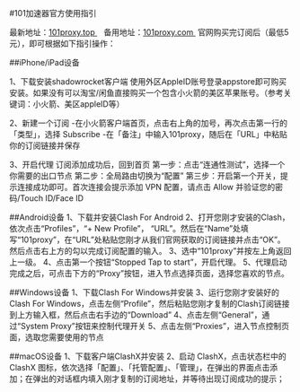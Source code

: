 #101加速器官方使用指引

最新地址：[101proxy.top ](https://101proxy.top)   备用地址：[101proxy.com ](https://101proxy.com) 
官网购买完订阅后（最低5元），即可根据如下指引操作：

##iPhone/iPad设备

1、下载安装shadowrocket客户端
使用外区AppleID账号登录appstore即可购买安装。如果没有可以淘宝/闲鱼直接购买一个包含小火箭的美区苹果账号。（参考关键词：小火箭、美区appleID等）

2、新建一个订阅
-在小火箭客户端首页，点击右上角的加号，再次点击第一行的「类型」，选择 Subscribe
-在「备注」中输入101proxy，随后在「URL」中粘贴你的订阅链接并保存

3、开启代理
订阅添加成功后，回到首页
第一步：点击“连通性测试”，选择一个你需要的出口节点
第二步：全局路由切换为“配置”
第三步：开启第一个开关，提示连接成功即可。首次连接会提示添加 VPN 配置，请点击 Allow 并验证您的密码/Touch ID/Face ID


##Android设备
1、下载并安装Clash For Android
2、打开您刚才安装的Clash，依次点击“Profiles”，“+ New Profile”， “URL”。然后在“Name”处填写“101proxy”，在“URL”处粘贴您刚才从我们官网获取的订阅链接并点击“OK”。然后点击右上方的勾以完成订阅配置的输入。
3、选中“101proxy”并按左上角返回上一级。
4、点击第一个按钮“Stopped Tap to start”，开启代理。
5、代理启动完成之后，可点击下方的“Proxy”按钮，进入节点选择页面，选择您喜欢的节点。


##Windows设备
1、下载Clash For Windows并安装
3、运行您刚才安装好的Clash For Windows，点击左侧“Profile”，然后粘贴您刚才复制的Clash订阅链接到上方输入框，然后点击右手边的“Download”
4、点击左侧“General”，通过“System Proxy”按钮来控制代理开关
5、点击左侧“Proxies”，进入节点控制页面，选取您需要使用的节点


##macOS设备
1、下载客户端ClashX并安装
2、启动 ClashX，点击状态栏中的 ClashX 图标，依次选择「配置」、「托管配置」、「管理」，在弹出的界面点击添加；在弹出的对话框内填入刚才复制的订阅地址，并等待出现订阅成功的提示；
